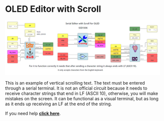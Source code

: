 # OLED Editor with Scroll

![](https://github.com/Democrito/repositorios/blob/master/experiments/OLED/OLED_scroll/OLED%20editor%20with%20scroll.PNG)

This is an example of vertical scrolling text. The text must be entered through a serial terminal. It is not an official circuit because it needs to receive character strings that end in LF (ASCII 10), otherwise, you will make mistakes on the screen. It can be functional as a visual terminal, but as long as it ends up receiving an LF at the end of the string.

If you need help **[click here](https://groups.google.com/g/fpga-wars-explorando-el-lado-libre)**.
